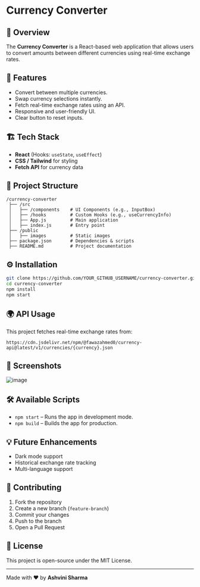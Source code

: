 # Currency Converter

## 🚀 Overview
The **Currency Converter** is a React-based web application that allows users to convert amounts between different currencies using real-time exchange rates.

## 📌 Features
- Convert between multiple currencies.
- Swap currency selections instantly.
- Fetch real-time exchange rates using an API.
- Responsive and user-friendly UI.
- Clear button to reset inputs.

## 🏗️ Tech Stack
- **React** (Hooks: `useState`, `useEffect`)
- **CSS / Tailwind** for styling
- **Fetch API** for currency data

## 📂 Project Structure
```
/currency-converter
 ├── /src
 │   ├── /components    # UI Components (e.g., InputBox)
 │   ├── /hooks         # Custom Hooks (e.g., useCurrencyInfo)
 │   ├── App.js         # Main application
 │   ├── index.js       # Entry point
 ├── /public
 │   ├── images         # Static images
 ├── package.json       # Dependencies & scripts
 ├── README.md          # Project documentation
```

## ⚙️ Installation
```bash
git clone https://github.com/YOUR_GITHUB_USERNAME/currency-converter.git
cd currency-converter
npm install
npm start
```

## 🌍 API Usage
This project fetches real-time exchange rates from:
```
https://cdn.jsdelivr.net/npm/@fawazahmed0/currency-api@latest/v1/currencies/{currency}.json
```

## 📸 Screenshots
![image](https://github.com/user-attachments/assets/112f8528-2cd9-44bd-94ac-afa376941c0f)

## 🛠️ Available Scripts
- `npm start` – Runs the app in development mode.
- `npm build` – Builds the app for production.

## 💡 Future Enhancements
- Dark mode support
- Historical exchange rate tracking
- Multi-language support

## 🤝 Contributing
1. Fork the repository
2. Create a new branch (`feature-branch`)
3. Commit your changes
4. Push to the branch
5. Open a Pull Request

## 📄 License
This project is open-source under the MIT License.

---
Made with ❤️ by **Ashvini Sharma**

